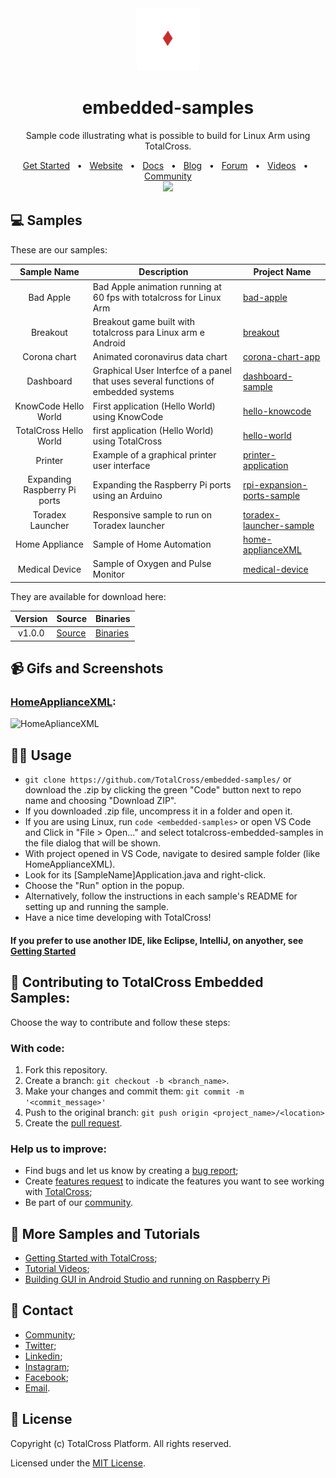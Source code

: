 <div align="center"> <a href="https://totalcross.com/" target="_blank"> <img src="https://github.com/TotalCross/totalcross/blob/master/totalcross.gif" alt="totalcross logo"/></a></div>

<div align="center"> 
<h1> embedded-samples </h1> </div>
<p align="center">Sample code illustrating what is possible to build for Linux Arm using TotalCross. </strong></em></p>

<div align="center">
  <a href="https://totalcross.com/get-started" target="_blank">Get Started</a>
  <span>&nbsp;&nbsp;•&nbsp;&nbsp;</span>
  <a href="https://totalcross.com/" target="_blank">Website</a>
  <span>&nbsp;&nbsp;•&nbsp;&nbsp;</span>
  <a href="http://learn.totalcross.com/" target="_blank">Docs</a>
  <span>&nbsp;&nbsp;•&nbsp;&nbsp;</span>
  <a href="https://medium.com/totalcross-community" target="_blank">Blog</a>
  <span>&nbsp;&nbsp;•&nbsp;&nbsp;</span>
  <a href="https://forum.totalcross.com" target="_blank">Forum</a>
  <span>&nbsp;&nbsp;•&nbsp;&nbsp;</span>
  <a href="https://www.youtube.com/c/totalcross" target="_blank">Videos</a>
  <span>&nbsp;&nbsp;•&nbsp;&nbsp;</span>
  <a href="https://totalcross.com/community/" target="_blank">Community</a>
</div>

<div align="center"><img src="https://github.com/TotalCross/totalcross-embedded-samples/workflows/Java%20CI%20with%20Maven/badge.svg"/></div>

## 💻 Samples
These are our samples:

|Sample Name | Description | Project Name  | 
|:-:|---|---|
| Bad Apple | Bad Apple animation running at 60 fps with totalcross for Linux Arm | [bad-apple](https://github.com/TotalCross/embedded-samples/tree/main/bad-apple) |
| Breakout | Breakout game built with totalcross para Linux arm e Android | [breakout](https://github.com/TotalCross/knowcode-samples/tree/main/breakout) |     
| Corona chart | Animated coronavirus data chart | [corona-chart-app](https://github.com/TotalCross/knowcode-samples/tree/main/corona-chart-app) |     
| Dashboard | Graphical User Interfce of a panel that uses several functions of embedded systems | [dashboard-sample](https://github.com/TotalCross/knowcode-samples/tree/main/dashboard-sample) |     
| KnowCode Hello World | First application (Hello World) using KnowCode | [hello-knowcode](https://github.com/TotalCross/knowcode-samples/tree/main/hello-knowcode) |     
| TotalCross Hello World | first application (Hello World) using TotalCross | [hello-world](https://github.com/TotalCross/knowcode-samples/tree/main/hello-world) |     
| Printer | Example of a graphical printer user interface | [printer-application](https://github.com/TotalCross/knowcode-samples/tree/main/printer-application) |     
| Expanding Raspberry Pi ports | Expanding the Raspberry Pi ports using an Arduino | [rpi-expansion-ports-sample](https://github.com/TotalCross/knowcode-samples/tree/main/rpi-expansion-ports-sample) |     
| Toradex Launcher | Responsive sample to run on Toradex launcher | [toradex-launcher-sample](https://github.com/TotalCross/knowcode-samples/tree/main/toradex-launcher-sample) | 
| Home Appliance | Sample of Home Automation | [home-applianceXML](https://github.com/TotalCross/knowcode-samples/tree/main/home-appliance) | 
| Medical Device | Sample of Oxygen and Pulse Monitor  | [medical-device](https://github.com/TotalCross/knowcode-samples/tree/main/medical-device) | 

They are available for download here:

| Version | Source | Binaries |
|:-:|---|---|
| v1.0.0 | [Source](https://github.com/TotalCross/totalcross-embedded-samples/archive/v1.0.0.zip) | [Binaries](https://github.com/TotalCross/totalcross-embedded-samples/releases/download/v1.0.0/binaries.zip) |     

## 📹 Gifs and Screenshots
### [HomeApplianceXML](https://www.youtube.com/watch?v=ZX_cpSDUCxI&feature=youtu.be):


![HomeAplianceXML](https://github.com/TotalCross/totalcross-embedded-samples/blob/master/images/R4L7x9T850.gif)

## :woman_technologist: Usage

- `git clone https://github.com/TotalCross/embedded-samples/` or download the .zip by clicking the green "Code" button next to repo name and choosing "Download ZIP".
- If you downloaded .zip file, uncompress it in a folder and open it.
- If you are using Linux, run `code <embedded-samples>` or open VS Code and Click in "File > Open..." and select totalcross-embedded-samples in the file dialog that will be shown.
- With project opened in VS Code, navigate to desired sample folder (like HomeApplianceXML).
- Look for its [SampleName]Application.java and right-click.
- Choose the "Run" option in the popup.
- Alternatively, follow the instructions in each sample's README for setting up and running the sample.
- Have a nice time developing with TotalCross!

#### If you prefer to use another IDE, like Eclipse, IntelliJ, on anyother, see [Getting Started](https://learn.totalcross.com/documentation/get-started)


## 🚧 Contributing to TotalCross Embedded Samples:
Choose the way to contribute and follow these steps:

### With code:
1. Fork this repository.
2. Create a branch: `git checkout -b <branch_name>`.
3. Make your changes and commit them: `git commit -m '<commit_message>'`
4. Push to the original branch: `git push origin <project_name>/<location>`
5. Create the [pull request](https://help.github.com/en/github/collaborating-with-issues-and-pull-requests/creating-a-pull-request).

### Help us to improve:
* Find bugs and let us know by creating a [bug report](https://github.com/TotalCross/totalcross-embedded-samples/issues/new?assignees=VaneskaSousa&labels=bug&template=bug_report.md&title=);
* Create [features request](https://github.com/TotalCross/totalcross-embedded-samples/issues/new?assignees=VaneskaSousa&labels=enhancement&template=feature_request.md&title=) to indicate the features you want to see working with [TotalCross](https://totalcross.com/);
* Be part of our [community](https://t.me/totalcrosscommunity).

## 📖 More Samples and Tutorials 
* [Getting Started with TotalCross](https://learn.totalcross.com/documentation/get-started);
* [Tutorial Videos](https://www.youtube.com/channel/UCSXUBRBC4Ec3_o9R7-3XX-w);
* [Building GUI in Android Studio and running on Raspberry Pi](https://www.youtube.com/watch?v=7o3p14wQPsE)

## 📢 Contact
* [Community](https://t.me/totalcrosscommunity);
* [Twitter](https://twitter.com/totalcross);
* [Linkedin](https://linkedin.com/company/totalcross);
* [Instagram](https://www.instagram.com/totalcross/);
* [Facebook](www.facebook.com/TotalCross/);
* [Email](mailto:vaneska.sousa@totalcross.com).

## :page_facing_up: License
Copyright (c) TotalCross Platform. All rights reserved.

Licensed under the [MIT License](https://github.com/TotalCross/embedded-samples/blob/main/LICENSE).
